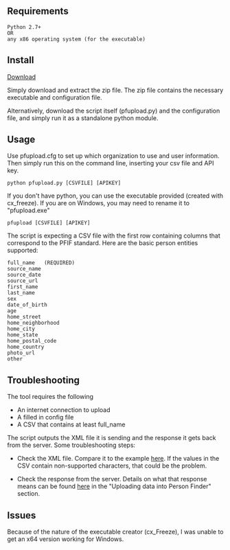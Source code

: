 ## Requirements

	Python 2.7+ 
	OR 
	any x86 operating system (for the executable)

## Install

[Download](https://bitbucket.org/gallipoli/pfupload/downloads)

Simply download and extract the zip file. The zip file contains the necessary executable and configuration file.

Alternatively, download the script itself (pfupload.py) and the configuration file, and simply run it as a standalone python module. 

## Usage 

Use pfupload.cfg to set up which organization to use and user information. Then simply run this on the command line, inserting your csv file and API key.

	python pfupload.py [CSVFILE] [APIKEY]

If you don't have python, you can use the executable provided (created with cx_freeze). If you are on Windows, you may need to rename it to "pfupload.exe"

	pfupload [CSVFILE] [APIKEY]

The script is expecting a CSV file with the first row containing columns that correspond to the PFIF standard. Here are the basic person entities supported:

	full_name	(REQUIRED)
	source_name
	source_date
	source_url
	first_name
	last_name
	sex
	date_of_birth
	age
	home_street
	home_neighborhood
	home_city
	home_state
	home_postal_code
	home_country
	photo_url
	other

## Troubleshooting

The tool requires the following

*	An internet connection to upload
*	A filled in config file
*	A CSV that contains at least full_name

The script outputs the XML file it is sending and the response it gets back from the server. Some troubleshooting steps:

*	Check the XML file. Compare it to the example [here](http://zesty.ca/pfif/1.2/pfif-1.2-example.html). If the values in the CSV contain non-supported characters, that could be the problem.

*	Check the response from the server. Details on what that response means can be found [here](http://code.google.com/p/googlepersonfinder/wiki/DataAPI) in the "Uploading data into Person Finder" section.

## Issues

Because of the nature of the executable creator (cx_Freeze), I was unable to get an x64 version working for Windows.